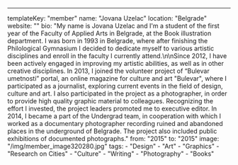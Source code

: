 ---
  templateKey: "member"
  name: "Jovana Uzelac"
  location: "Belgrade"
  website: ""
  bio: "My name is Jovana Uzelac and I'm a student of the first year of the Faculty of Applied Arts in Belgrade, at the Book illustration department. I was born in 1993 in Belgrade, where after finishing the Philological Gymnasium I decided to dedicate myself to various artistic disciplines and enroll in the faculty I currently attend.\n\nSince 2012, I have been actively engaged in improving my artistic abilities, as well as in other creative disciplines. In 2013, I joined the volunteer project of “Bulevar umetnosti” portal, an online magazine for culture and art \"Bulevar\", where I participated as a journalist, exploring current events in the field of design, culture and art. I also participated in the project as a photographer, in order to provide high quality graphic material to colleagues. Recognizing the effort I invested, the project leaders promoted me to executive editor. In 2014, I became a part of the Undergrad team, in cooperation with which I worked as a documentary photographer recording ruined and abandoned places in the underground of Belgrade. The project also included public exhibitions of documented photographs."
  from: "2015"
  to: "2015"
  image: "/img/member_image320280.jpg"
  tags: 
    - "Design"
    - "Art"
    - "Graphics"
    - "Research on Cities"
    - "Culture"
    - "Writing"
    - "Photography"
    - "Books"

